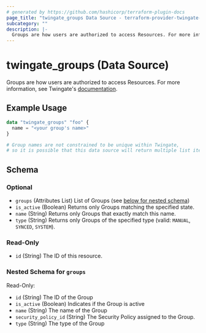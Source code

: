 ```yaml
---
# generated by https://github.com/hashicorp/terraform-plugin-docs
page_title: "twingate_groups Data Source - terraform-provider-twingate-vmanilo"
subcategory: ""
description: |-
  Groups are how users are authorized to access Resources. For more information, see Twingate's documentation https://docs.twingate.com/docs/groups.
---
```


# twingate_groups (Data Source)

Groups are how users are authorized to access Resources. For more information, see Twingate's [documentation](https://docs.twingate.com/docs/groups).

## Example Usage

```terraform
data "twingate_groups" "foo" {
  name = "<your group's name>"
}

# Group names are not constrained to be unique within Twingate,
# so it is possible that this data source will return multiple list items.
```

<!-- schema generated by tfplugindocs -->
## Schema

### Optional

- `groups` (Attributes List) List of Groups (see [below for nested schema](#nestedatt--groups))
- `is_active` (Boolean) Returns only Groups matching the specified state.
- `name` (String) Returns only Groups that exactly match this name.
- `type` (String) Returns only Groups of the specified type (valid: `MANUAL`, `SYNCED`, `SYSTEM`).

### Read-Only

- `id` (String) The ID of this resource.

<a id="nestedatt--groups"></a>
### Nested Schema for `groups`

Read-Only:

- `id` (String) The ID of the Group
- `is_active` (Boolean) Indicates if the Group is active
- `name` (String) The name of the Group
- `security_policy_id` (String) The Security Policy assigned to the Group.
- `type` (String) The type of the Group
